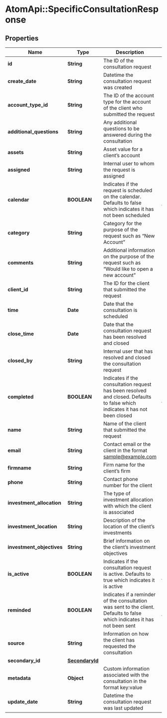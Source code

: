# AtomApi::SpecificConsultationResponse

## Properties
Name | Type | Description | Notes
------------ | ------------- | ------------- | -------------
**id** | **String** | The ID of the consultation request | [optional] 
**create_date** | **String** | Datetime the consultation request was created | [optional] 
**account_type_id** | **String** | The ID of the account type for the account of the client who submitted the request | [optional] 
**additional_questions** | **String** | Any additional questions to be answered during the consultation | [optional] 
**assets** | **String** | Asset value for a client’s account | [optional] 
**assigned** | **String** | Internal user to whom the request is assigned | [optional] 
**calendar** | **BOOLEAN** | Indicates if the request is scheduled on the calendar. Defaults to false which indicates it has not been scheduled | [optional] [default to false]
**category** | **String** | Category for the purpose of the request such as “New Account” | [optional] 
**comments** | **String** | Additional information on the purpose of the request such as “Would like to open a new account” | [optional] 
**client_id** | **String** | The ID for the client that submitted the request | [optional] 
**time** | **Date** | Date that the consultation is scheduled | [optional] 
**close_time** | **Date** | Date that the consultation request has been resolved and closed | [optional] 
**closed_by** | **String** | Internal user that has resolved and closed the consultation request | [optional] 
**completed** | **BOOLEAN** | Indicates if the consultation request has been resolved and closed. Defaults to false which indicates it has not been closed | [optional] [default to false]
**name** | **String** | Name of the client that submitted the request | [optional] 
**email** | **String** | Contact email or the client in the format sample@example.com | [optional] 
**firmname** | **String** | Firm name for the client’s firm | [optional] 
**phone** | **String** | Contact phone number for the client | [optional] 
**investment_allocation** | **String** | The type of investment allocation with which the client is associated | [optional] 
**investment_location** | **String** | Description of the location of the client’s investments | [optional] 
**investment_objectives** | **String** | Brief information on the client’s investment objectives | [optional] 
**is_active** | **BOOLEAN** | Indicates if the consultation request is active. Defaults to true which indicates it is active | [optional] [default to true]
**reminded** | **BOOLEAN** | Indicates if a reminder of the consultation was sent to the client. Defaults to false which indicates it has not been sent | [optional] [default to false]
**source** | **String** | Information on how the client has requested the consultation | [optional] 
**secondary_id** | [**SecondaryId**](SecondaryId.md) |  | [optional] 
**metadata** | **Object** | Custom information associated with the consultation in the format key:value | [optional] 
**update_date** | **String** | Datetime the consultation request was last updated | [optional] 


